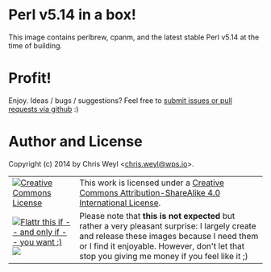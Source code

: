 # Perl v5.14 in a box!

This image contains perlbrew, cpanm, and the latest stable Perl v5.14
at the time of building.

# Profit!

Enjoy.  Ideas / bugs / suggestions?  Feel free to
[submit issues or pull requests via github][4] :)

# Author and License

Copyright (c) 2014 by Chris Weyl \<chris.weyl@wps.io\>.

<table><tr><td>
<a rel="license" href="http://creativecommons.org/licenses/by-sa/4.0/"><img alt="Creative Commons License" style="border-width:0" src="http://i.creativecommons.org/l/by-sa/4.0/88x31.png" /></a>
</td><td>
This work is licensed under a <a rel="license" href="http://creativecommons.org/licenses/by-sa/4.0/">Creative Commons Attribution-ShareAlike 4.0 International License</a>.
</td></tr>
<tr><td>
<a href="https://flattr.com/submit/auto?user_id=RsrchBoy&url=https://github.com/RsrchBoy/perl-stable-dock&title=Docker.io%20perl-stable%20image&tags=docker">
<img src="http://api.flattr.com/button/flattr-badge-large.png" alt="Flattr this if -- and only if -- you want :)" />
</a>
<br />
<a href="https://www.gittip.com/RsrchBoy/">
<img src="https://raw.githubusercontent.com/gittip/www.gittip.com/master/www/assets/%25version/logo.png" />
</a>
</td>
<td>
Please note that
<strong>this is not expected</strong>
but rather a very pleasant surprise: I largely create and release
these images because I need them or I find it enjoyable. However,
don't let that stop you giving me money if you feel like it ;)
</td></tr></table>

[4]: https://github.com/RsrchBoy/perl-stable-dock/issues

